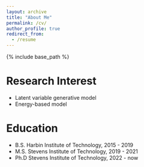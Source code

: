 ```yaml
---
layout: archive
title: "About Me"
permalink: /cv/
author_profile: true
redirect_from:
  - /resume
---
```


{% include base_path %}

Research Interest
======
* Latent variable generative model
* Energy-based model

Education
======
* B.S. Harbin Institute of Technology, 2015 - 2019
* M.S. Stevens Institute of Technology, 2019 - 2021
* Ph.D Stevens Institute of Technology, 2022 - now
